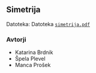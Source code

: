 ## Simetrija

Datoteka: Datoteka [`simetrija.pdf`](gradivo/simetrija-1.pdf)

### Avtorji

* Katarina Brdnik
* Špela Plevel
* Manca Prošek
